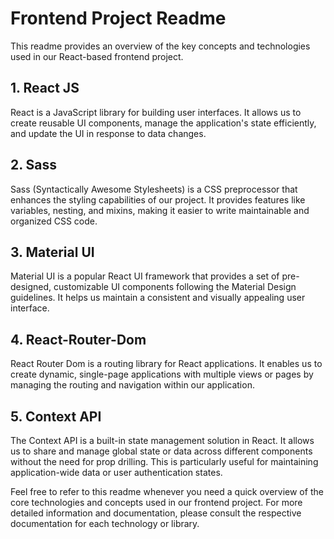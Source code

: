 # Frontend Project Readme

This readme provides an overview of the key concepts and technologies used in our React-based frontend project.

## 1. React JS

React is a JavaScript library for building user interfaces. It allows us to create reusable UI components, manage the application's state efficiently, and update the UI in response to data changes.

## 2. Sass

Sass (Syntactically Awesome Stylesheets) is a CSS preprocessor that enhances the styling capabilities of our project. It provides features like variables, nesting, and mixins, making it easier to write maintainable and organized CSS code.

## 3. Material UI

Material UI is a popular React UI framework that provides a set of pre-designed, customizable UI components following the Material Design guidelines. It helps us maintain a consistent and visually appealing user interface.

## 4. React-Router-Dom

React Router Dom is a routing library for React applications. It enables us to create dynamic, single-page applications with multiple views or pages by managing the routing and navigation within our application.

## 5. Context API

The Context API is a built-in state management solution in React. It allows us to share and manage global state or data across different components without the need for prop drilling. This is particularly useful for maintaining application-wide data or user authentication states.

Feel free to refer to this readme whenever you need a quick overview of the core technologies and concepts used in our frontend project. For more detailed information and documentation, please consult the respective documentation for each technology or library.
